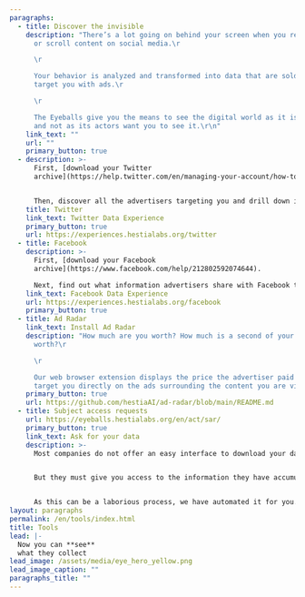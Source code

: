 ```yaml
---
paragraphs:
  - title: Discover the invisible
    description: "There’s a lot going on behind your screen when you read an article
      or scroll content on social media.\r

      \r

      Your behavior is analyzed and transformed into data that are sold to
      target you with ads.\r

      \r

      The Eyeballs give you the means to see the digital world as it is
      and not as its actors want you to see it.\r\n"
    link_text: ""
    url: ""
    primary_button: true
  - description: >-
      First, [download your Twitter
      archive](https://help.twitter.com/en/managing-your-account/how-to-download-your-twitter-archive).


      Then, discover all the advertisers targeting you and drill down into the targeting criteria they use to do so.
    title: Twitter
    link_text: Twitter Data Experience
    primary_button: true
    url: https://experiences.hestialabs.org/twitter
  - title: Facebook
    description: >-
      First, [download your Facebook
      archive](https://www.facebook.com/help/212802592074644).

      Next, find out what information advertisers share with Facebook to target you more precisely and the portrait of you that Facebook sells (the list of your interests).
    link_text: Facebook Data Experience
    url: https://experiences.hestialabs.org/facebook
    primary_button: true
  - title: Ad Radar
    link_text: Install Ad Radar
    description: "How much are you worth? How much is a second of your attention
      worth?\r

      \r

      Our web browser extension displays the price the advertiser paid to
      target you directly on the ads surrounding the content you are viewing.\r"
    primary_button: true
    url: https://github.com/hestiaAI/ad-radar/blob/main/README.md
  - title: Subject access requests
    url: https://eyeballs.hestialabs.org/en/act/sar/
    primary_button: true
    link_text: Ask for your data
    description: >-
      Most companies do not offer an easy interface to download your data.


      But they must give you access to the information they have accumulated about you (they are obliged to do so by law, whether [European](https://gdpr-text.com/read/article-15/), [British](https://www.legislation.gov.uk/ukpga/2018/12/contents/enacted) or [Swiss](https://www.edoeb.admin.ch/edoeb/fr/home/protection-des-donnees/generalites/le-droit-d_acces.html)).


      As this can be a laborious process, we have automated it for you.
layout: paragraphs
permalink: /en/tools/index.html
title: Tools
lead: |-
  Now you can **see**
  what they collect
lead_image: /assets/media/eye_hero_yellow.png
lead_image_caption: ""
paragraphs_title: ""
---
```

